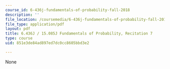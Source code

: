 ```yaml
---
course_id: 6-436j-fundamentals-of-probability-fall-2018
description: ''
file_location: /coursemedia/6-436j-fundamentals-of-probability-fall-2018/851e3de84ad897ed7dc0cc8605bbd3e2_MIT6_436JF18_rec7.pdf
file_type: application/pdf
layout: pdf
title: 6.436J / 15.085J Fundamentals of Probability, Recitation 7
type: course
uid: 851e3de84ad897ed7dc0cc8605bbd3e2

---
```

None